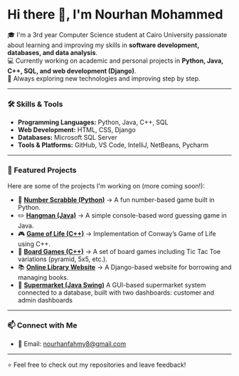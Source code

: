 # Hi there 👋, I'm Nourhan Mohammed

🎓 I'm a 3rd year Computer Science student at Cairo University passionate about learning and improving my skills in **software development, databases, and data analysis**.  
💻 Currently working on academic and personal projects in **Python, Java, C++, SQL, and web development (Django)**.  
🌱 Always exploring new technologies and improving step by step.  

---

### 🛠️ Skills & Tools
- **Programming Languages:** Python, Java, C++, SQL  
- **Web Development:** HTML, CSS, Django  
- **Databases:** Microsoft SQL Server  
- **Tools & Platforms:** GitHub, VS Code, IntelliJ, NetBeans, Pycharm

---

### 📌 Featured Projects
Here are some of the projects I'm working on (more coming soon!):  

- 🔢 [**Number Scrabble (Python)**](https://github.com/Nourhanfahmy8/Number-Scrabble) → A fun number-based game built in Python.  
- ✏️ [**Hangman (Java)**](https://github.com/Nourhanfahmy8/Hang_Man_Game) → A simple console-based word guessing game in Java.  
- 🎮 [**Game of Life (C++)**](https://github.com/Nourhanfahmy8/Gameoflife) → Implementation of Conway’s Game of Life using C++.  
- 🎲 [**Board Games (C++)**](https://github.com/Nourhanfahmy8/Board_Games) → A set of board games including Tic Tac Toe variations (pyramid, 5x5, etc.).  
- 📚 [**Online Library Website**](https://github.com/MennaMohy/OnlineLibraryWebsite) → A Django-based website for borrowing and managing books.  
- 🛒 [**Supermarket (Java Swing)**](https://github.com/Shahd132/SupermarketProjectLV) A GUI-based supermarket system connected to a database, built with two                 dashboards: customer and admin dashboards

---

### 📫 Connect with Me
- 📧 Email: nourhanfahmy8@gmail.com  

---

⭐️ Feel free to check out my repositories and leave feedback!  
